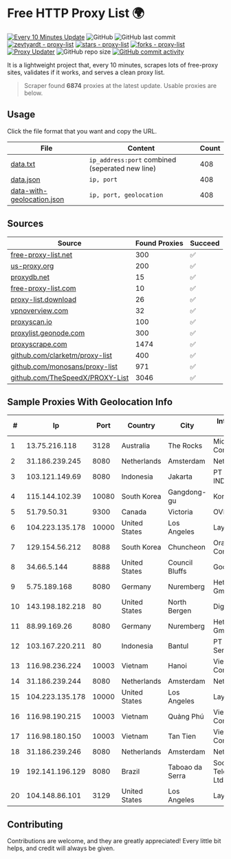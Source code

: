 
# Free HTTP Proxy List 🌍

[![Every 10 Minutes Update](https://github.com/mertguvencli/http-proxy-list/actions/workflows/main.yml/badge.svg?branch=main)](https://github.com/mertguvencli/http-proxy-list/actions/workflows/main.yml)
![GitHub](https://img.shields.io/github/license/mertguvencli/http-proxy-list)
![GitHub last commit](https://img.shields.io/github/last-commit/mertguvencli/http-proxy-list)
[![zevtyardt - proxy-list](https://img.shields.io/static/v1?label=zevtyardt&message=proxy-list&color=blue&logo=github)](https://github.com/zevtyardt/proxy-list "Go to GitHub repo")
[![stars - proxy-list](https://img.shields.io/github/stars/zevtyardt/proxy-list?style=social)](https://github.com/zevtyardt/proxy-list)
[![forks - proxy-list](https://img.shields.io/github/forks/zevtyardt/proxy-list?style=social)](https://github.com/zevtyardt/proxy-list)
[![Proxy Updater](https://github.com/zevtyardt/proxy-list/workflows/Proxy%20Updater/badge.svg)](https://github.com/zevtyardt/proxy-list/actions?query=workflow:"Proxy+Updater")
![GitHub repo size](https://img.shields.io/github/repo-size/zevtyardt/proxy-list)
[![GitHub commit activity](https://img.shields.io/github/commit-activity/m/zevtyardt/proxy-list?logo=commits)](https://github.com/zevtyardt/proxy-list/commits/main)

It is a lightweight project that, every 10 minutes, scrapes lots of free-proxy sites, validates if it works, and serves a clean proxy list.

> Scraper found **6874** proxies at the latest update. Usable proxies are below.

## Usage

Click the file format that you want and copy the URL.

|File|Content|Count|
|----|-------|-----|
|[data.txt](https://raw.githubusercontent.com/mertguvencli/http-proxy-list/main/proxy-list/data.txt)|`ip_address:port` combined (seperated new line)|408|
|[data.json](https://raw.githubusercontent.com/mertguvencli/http-proxy-list/main/proxy-list/data.json)|`ip, port`|408|
|[data-with-geolocation.json](https://raw.githubusercontent.com/mertguvencli/http-proxy-list/main/proxy-list/data-with-geolocation.json)|`ip, port, geolocation`|408|

## Sources

|Source|Found Proxies|Succeed|
|------|-------------|-------|
|[free-proxy-list.net](https://free-proxy-list.net)|300|✅|
|[us-proxy.org](https://www.us-proxy.org)|200|✅|
|[proxydb.net](http://proxydb.net)|15|✅|
|[free-proxy-list.com](https://free-proxy-list.com/?page=&port=&type%5B%5D=http&type%5B%5D=https&up_time=0&search=Search)|10|✅|
|[proxy-list.download](https://www.proxy-list.download/HTTP)|26|✅|
|[vpnoverview.com](https://vpnoverview.com/privacy/anonymous-browsing/free-proxy-servers)|32|✅|
|[proxyscan.io](https://www.proxyscan.io)|100|✅|
|[proxylist.geonode.com](https://proxylist.geonode.com/api/proxy-list?limit=300&page=1&sort_by=lastChecked&sort_type=desc&protocols=http,https)|300|✅|
|[proxyscrape.com](https://api.proxyscrape.com/v2/?request=displayproxies&protocol=http&timeout=10000&country=all&ssl=all&anonymity=all)|1474|✅|
|[github.com/clarketm/proxy-list](https://raw.githubusercontent.com/clarketm/proxy-list/master/proxy-list-raw.txt)|400|✅|
|[github.com/monosans/proxy-list](https://raw.githubusercontent.com/monosans/proxy-list/main/proxies/http.txt)|971|✅|
|[github.com/TheSpeedX/PROXY-List](https://raw.githubusercontent.com/TheSpeedX/PROXY-List/master/http.txt)|3046|✅|


## Sample Proxies With Geolocation Info

|#|Ip|Port|Country|City|Internet Service Provider|
|-|--|----|-------|----|-------------------------|
|1|13.75.216.118|3128|Australia|The Rocks|Microsoft Corporation|
|2|31.186.239.245|8080|Netherlands|Amsterdam|NetSkope Inc|
|3|103.121.149.69|8080|Indonesia|Jakarta|PT EMERIO INDONESIA|
|4|115.144.102.39|10080|South Korea|Gangdong-gu|Korea Telecom|
|5|51.79.50.31|9300|Canada|Victoria|OVH SAS|
|6|104.223.135.178|10000|United States|Los Angeles|LayerHost|
|7|129.154.56.212|8088|South Korea|Chuncheon|Oracle Corporation|
|8|34.66.5.144|8888|United States|Council Bluffs|Google LLC|
|9|5.75.189.168|8080|Germany|Nuremberg|Hetzner Online GmbH|
|10|143.198.182.218|80|United States|North Bergen|DigitalOcean, LLC|
|11|88.99.169.26|8080|Germany|Nuremberg|Hetzner Online GmbH|
|12|103.167.220.211|80|Indonesia|Bantul|PT Cahaya Sinergi Semesta|
|13|116.98.236.224|10003|Vietnam|Hanoi|Viettel Corporation|
|14|31.186.239.244|8080|Netherlands|Amsterdam|NetSkope Inc|
|15|104.223.135.178|10000|United States|Los Angeles|LayerHost|
|16|116.98.190.215|10003|Vietnam|Quảng Phú|Viettel Corporation|
|17|116.98.180.150|10003|Vietnam|Tan Tien|Viettel Corporation|
|18|31.186.239.246|8080|Netherlands|Amsterdam|NetSkope Inc|
|19|192.141.196.129|8080|Brazil|Taboao da Serra|Socitel Telecomunicacoes Ltda - EPP|
|20|104.148.86.101|3129|United States|Los Angeles|LayerHost|



## Contributing

Contributions are welcome, and they are greatly appreciated! Every
little bit helps, and credit will always be given.


